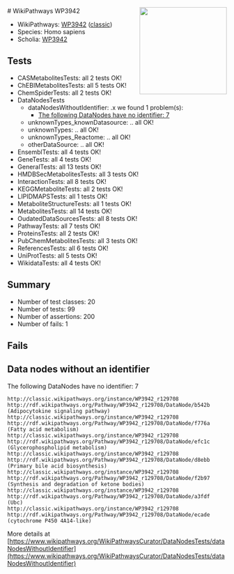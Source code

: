 <img style="float: right; width: 200px" src="https://upload.wikimedia.org/wikipedia/commons/thumb/8/83/Wplogo_with_text_500.png/640px-Wplogo_with_text_500.png" />
# WikiPathways WP3942

* WikiPathways: [WP3942](https://wikipathways.org/pathways/WP3942) ([classic](https://classic.wikipathways.org/instance/WP3942))
* Species: Homo sapiens
* Scholia: [WP3942](https://scholia.toolforge.org/wikipathways/WP3942)
## Tests
* CASMetabolitesTests: all 2 tests OK!
* ChEBIMetabolitesTests: all 5 tests OK!
* ChemSpiderTests: all 2 tests OK!
* DataNodesTests
    * dataNodesWithoutIdentifier: .x we found 1 problem(s):
        * [The following DataNodes have no identifier: 7](#d2d32fa6)
    * unknownTypes_knownDatasource: .. all OK!
    * unknownTypes: .. all OK!
    * unknownTypes_Reactome: .. all OK!
    * otherDataSource: .. all OK!
* EnsemblTests: all 4 tests OK!
* GeneTests: all 4 tests OK!
* GeneralTests: all 13 tests OK!
* HMDBSecMetabolitesTests: all 3 tests OK!
* InteractionTests: all 8 tests OK!
* KEGGMetaboliteTests: all 2 tests OK!
* LIPIDMAPSTests: all 1 tests OK!
* MetaboliteStructureTests: all 1 tests OK!
* MetabolitesTests: all 14 tests OK!
* OudatedDataSourcesTests: all 8 tests OK!
* PathwayTests: all 7 tests OK!
* ProteinsTests: all 2 tests OK!
* PubChemMetabolitesTests: all 3 tests OK!
* ReferencesTests: all 6 tests OK!
* UniProtTests: all 5 tests OK!
* WikidataTests: all 4 tests OK!


## Summary

* Number of test classes: 20
* Number of tests: 99
* Number of assertions: 200
* Number of fails: 1

## Fails

<a name="d2d32fa6" />

## Data nodes without an identifier

The following DataNodes have no identifier: 7
```
http://classic.wikipathways.org/instance/WP3942_r129708 http://rdf.wikipathways.org/Pathway/WP3942_r129708/DataNode/b542b (Adipocytokine signaling pathway)
http://classic.wikipathways.org/instance/WP3942_r129708 http://rdf.wikipathways.org/Pathway/WP3942_r129708/DataNode/f776a (Fatty acid metabolism)
http://classic.wikipathways.org/instance/WP3942_r129708 http://rdf.wikipathways.org/Pathway/WP3942_r129708/DataNode/efc1c (Glycerophospholipid metabolism)
http://classic.wikipathways.org/instance/WP3942_r129708 http://rdf.wikipathways.org/Pathway/WP3942_r129708/DataNode/d8ebb (Primary bile acid biosynthesis)
http://classic.wikipathways.org/instance/WP3942_r129708 http://rdf.wikipathways.org/Pathway/WP3942_r129708/DataNode/f2b97 (Synthesis and degradation of ketone bodies)
http://classic.wikipathways.org/instance/WP3942_r129708 http://rdf.wikipathways.org/Pathway/WP3942_r129708/DataNode/a3fdf (Ubc)
http://classic.wikipathways.org/instance/WP3942_r129708 http://rdf.wikipathways.org/Pathway/WP3942_r129708/DataNode/ecade (cytochrome P450 4A14-like)
```

More details at [https://www.wikipathways.org/WikiPathwaysCurator/DataNodesTests/dataNodesWithoutIdentifier](https://www.wikipathways.org/WikiPathwaysCurator/DataNodesTests/dataNodesWithoutIdentifier)

